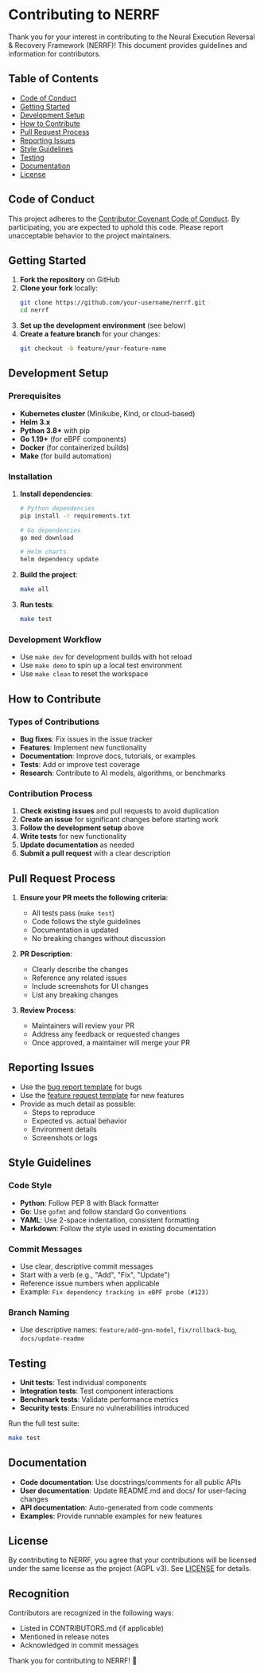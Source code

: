 # Contributing to NERRF

Thank you for your interest in contributing to the Neural Execution Reversal & Recovery Framework (NERRF)! This document provides guidelines and information for contributors.

## Table of Contents

- [Code of Conduct](#code-of-conduct)
- [Getting Started](#getting-started)
- [Development Setup](#development-setup)
- [How to Contribute](#how-to-contribute)
- [Pull Request Process](#pull-request-process)
- [Reporting Issues](#reporting-issues)
- [Style Guidelines](#style-guidelines)
- [Testing](#testing)
- [Documentation](#documentation)
- [License](#license)

## Code of Conduct

This project adheres to the [Contributor Covenant Code of Conduct](CODE_OF_CONDUCT.md). By participating, you are expected to uphold this code. Please report unacceptable behavior to the project maintainers.

## Getting Started

1. **Fork the repository** on GitHub
2. **Clone your fork** locally:
   ```bash
   git clone https://github.com/your-username/nerrf.git
   cd nerrf
   ```
3. **Set up the development environment** (see below)
4. **Create a feature branch** for your changes:
   ```bash
   git checkout -b feature/your-feature-name
   ```

## Development Setup

### Prerequisites

- **Kubernetes cluster** (Minikube, Kind, or cloud-based)
- **Helm 3.x**
- **Python 3.8+** with pip
- **Go 1.19+** (for eBPF components)
- **Docker** (for containerized builds)
- **Make** (for build automation)

### Installation

1. **Install dependencies**:

   ```bash
   # Python dependencies
   pip install -r requirements.txt

   # Go dependencies
   go mod download

   # Helm charts
   helm dependency update
   ```

2. **Build the project**:

   ```bash
   make all
   ```

3. **Run tests**:
   ```bash
   make test
   ```

### Development Workflow

- Use `make dev` for development builds with hot reload
- Use `make demo` to spin up a local test environment
- Use `make clean` to reset the workspace

## How to Contribute

### Types of Contributions

- **Bug fixes**: Fix issues in the issue tracker
- **Features**: Implement new functionality
- **Documentation**: Improve docs, tutorials, or examples
- **Tests**: Add or improve test coverage
- **Research**: Contribute to AI models, algorithms, or benchmarks

### Contribution Process

1. **Check existing issues** and pull requests to avoid duplication
2. **Create an issue** for significant changes before starting work
3. **Follow the development setup** above
4. **Write tests** for new functionality
5. **Update documentation** as needed
6. **Submit a pull request** with a clear description

## Pull Request Process

1. **Ensure your PR meets the following criteria**:

   - All tests pass (`make test`)
   - Code follows the style guidelines
   - Documentation is updated
   - No breaking changes without discussion

2. **PR Description**:

   - Clearly describe the changes
   - Reference any related issues
   - Include screenshots for UI changes
   - List any breaking changes

3. **Review Process**:
   - Maintainers will review your PR
   - Address any feedback or requested changes
   - Once approved, a maintainer will merge your PR

## Reporting Issues

- Use the [bug report template](.github/ISSUE_TEMPLATE/bug_report.md) for bugs
- Use the [feature request template](.github/ISSUE_TEMPLATE/feature_request.md) for new features
- Provide as much detail as possible:
  - Steps to reproduce
  - Expected vs. actual behavior
  - Environment details
  - Screenshots or logs

## Style Guidelines

### Code Style

- **Python**: Follow PEP 8 with Black formatter
- **Go**: Use `gofmt` and follow standard Go conventions
- **YAML**: Use 2-space indentation, consistent formatting
- **Markdown**: Follow the style used in existing documentation

### Commit Messages

- Use clear, descriptive commit messages
- Start with a verb (e.g., "Add", "Fix", "Update")
- Reference issue numbers when applicable
- Example: `Fix dependency tracking in eBPF probe (#123)`

### Branch Naming

- Use descriptive names: `feature/add-gnn-model`, `fix/rollback-bug`, `docs/update-readme`

## Testing

- **Unit tests**: Test individual components
- **Integration tests**: Test component interactions
- **Benchmark tests**: Validate performance metrics
- **Security tests**: Ensure no vulnerabilities introduced

Run the full test suite:

```bash
make test
```

## Documentation

- **Code documentation**: Use docstrings/comments for all public APIs
- **User documentation**: Update README.md and docs/ for user-facing changes
- **API documentation**: Auto-generated from code comments
- **Examples**: Provide runnable examples for new features

## License

By contributing to NERRF, you agree that your contributions will be licensed under the same license as the project (AGPL v3). See [LICENSE](LICENSE) for details.

## Recognition

Contributors are recognized in the following ways:

- Listed in CONTRIBUTORS.md (if applicable)
- Mentioned in release notes
- Acknowledged in commit messages

Thank you for contributing to NERRF! 🚀

